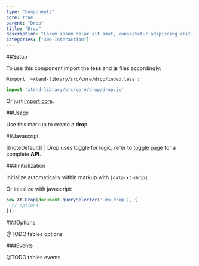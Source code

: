 ```yaml
---
type: "Components"
core: true
parent: "Drop"
title: "Drop"
description: "Lorem ipsum dolor sit amet, consectetur adipiscing elit. Nunc tempus laoreet leo sit amet iaculis."
categories: ["300-Interaction"]
---
```


##Setup

To use this component import the **less** and **js** files accordingly:

```less
@import '~xtend-library/src/core/drop/index.less';
```

```jsx
import 'xtend-library/src/core/drop/drop.js'
```

Or just [import core](/core/setup/#@TODO).

##Usage

Use this markup to create a **drop**.

<script type="text/plain" class="language-markup">
  <div class="drop-container" data-xt-drop>
    <button type="button">
      <!-- content -->
    </button>
    <div class="drop drop--default">
      <div class="drop-inner">
        <div class="drop-design"></div>
        <div class="drop-content">
          <!-- content -->
        </div>
      </div>
    </div>
  </div>
</script>

##Javascript

[[noteDefault]]
| Drop uses toggle for logic, refer to [toggle page](/core/toggle#@TODO) for a complete **API**.

###Initialization

Initialize automatically within markup with `[data-xt-drop]`.

Or initialize with javascript:

```jsx
new Xt.Drop(document.querySelector('.my-drop'), {
  // options
});
```

###Options

@TODO tables options

###Events

@TODO tables events
